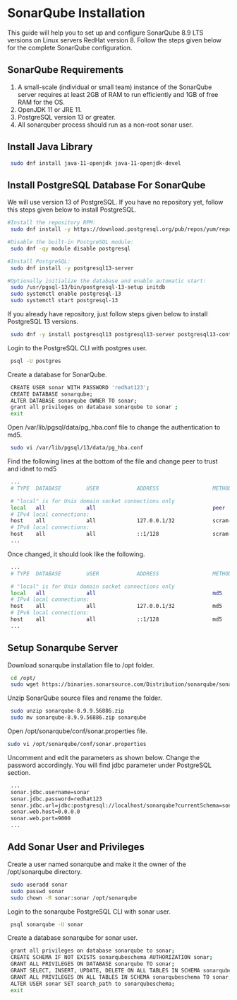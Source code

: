# SonarQube Installation

This guide will help you to set up and configure SonarQube 8.9 LTS versions on Linux servers RedHat version 8. Follow the steps given below for the complete SonarQube configuration.

## SonarQube Requirements
1. A small-scale (individual or small team) instance of the SonarQube server requires at least 2GB of RAM to run efficiently and 1GB of free RAM for the OS.
2. OpenJDK 11 or JRE 11.
3. PostgreSQL version 13 or greater.
4. All sonarquber process should run as a non-root sonar user.

## Install Java Library

```bash
 sudo dnf install java-11-openjdk java-11-openjdk-devel
```

## Install PostgreSQL Database For SonarQube
We will use version 13 of PostgreSQL. If you have no repository yet, follow this steps given below to install PostgreSQL.

```bash
#Install the repository RPM:
 sudo dnf install -y https://download.postgresql.org/pub/repos/yum/reporpms/EL-8-x86_64/pgdg-redhat-repo-latest.noarch.rpm

#Disable the built-in PostgreSQL module:
 sudo dnf -qy module disable postgresql

#Install PostgreSQL:
 sudo dnf install -y postgresql13-server

#Optionally initialize the database and enable automatic start:
 sudo /usr/pgsql-13/bin/postgresql-13-setup initdb
 sudo systemctl enable postgresql-13
 sudo systemctl start postgresql-13
```

If you already have repository, just follow steps given below to install PostgreSQL 13 versions.

```bash
 sudo dnf -y install postgresql13 postgresql13-server postgresql13-contrib
```

Login to the PostgreSQL CLI with postgres user.

```bash
 psql -U postgres
```

Create a database for SonarQube.

```bash
 CREATE USER sonar WITH PASSWORD 'redhat123';
 CREATE DATABASE sonarqube;
 ALTER DATABASE sonarqube OWNER TO sonar;
 grant all privileges on database sonarqube to sonar ;
 exit
```

Open /var/lib/pgsql/data/pg_hba.conf file to change the authentication to md5.

```bash
 sudo vi /var/lib/pgsql/13/data/pg_hba.conf
```

Find the following lines at the bottom of the file and change peer to trust and idnet to md5

```bash
 ...
 # TYPE  DATABASE        USER            ADDRESS                 METHOD

 # "local" is for Unix domain socket connections only
 local   all             all                                     peer
 # IPv4 local connections:
 host    all             all             127.0.0.1/32            scram-sha-256
 # IPv6 local connections:
 host    all             all             ::1/128                 scram-sha-256
 ...
```

Once changed, it should look like the following.

```bash
 ...
 # TYPE  DATABASE        USER            ADDRESS                 METHOD

 # "local" is for Unix domain socket connections only
 local   all             all                                     md5
 # IPv4 local connections:
 host    all             all             127.0.0.1/32            md5
 # IPv6 local connections:
 host    all             all             ::1/128                 md5
 ...
```

## Setup Sonarqube Server
Download sonarqube installation file to /opt folder.

```bash
 cd /opt/
 sudo wget https://binaries.sonarsource.com/Distribution/sonarqube/sonarqube-8.9.9.56886.zip
```

Unzip SonarQube source files and rename the folder.

```bash
 sudo unzip sonarqube-8.9.9.56886.zip
 sudo mv sonarqube-8.9.9.56886.zip sonarqube
```

Open /opt/sonarqube/conf/sonar.properties file.

```bash
sudo vi /opt/sonarqube/conf/sonar.properties
```

Uncomment and edit the parameters as shown below. Change the password accordingly. You will find jdbc parameter under PostgreSQL section.

```bash
 ...
 sonar.jdbc.username=sonar
 sonar.jdbc.password=redhat123
 sonar.jdbc.url=jdbc:postgresql://localhost/sonarqube?currentSchema=sonarqubeschema
 sonar.web.host=0.0.0.0
 sonar.web.port=9000
 ...
```

## Add Sonar User and Privileges

Create a user named sonarqube and make it the owner of the /opt/sonarqube directory.

```bash
 sudo useradd sonar
 sudo passwd sonar
 sudo chown -R sonar:sonar /opt/sonarqube
```

Login to the sonarqube PostgreSQL CLI with sonar user.

```bash
 psql sonarqube -U sonar
```

Create a database sonarqube for sonar user.

```bash
 grant all privileges on database sonarqube to sonar;
 CREATE SCHEMA IF NOT EXISTS sonarqubeschema AUTHORIZATION sonar;
 GRANT ALL PRIVILEGES ON DATABASE sonarqube TO sonar;
 GRANT SELECT, INSERT, UPDATE, DELETE ON ALL TABLES IN SCHEMA sonarqubeschema TO sonar;
 GRANT ALL PRIVILEGES ON ALL TABLES IN SCHEMA sonarqubeschema TO sonar;
 ALTER USER sonar SET search_path to sonarqubeschema;
 exit
```

